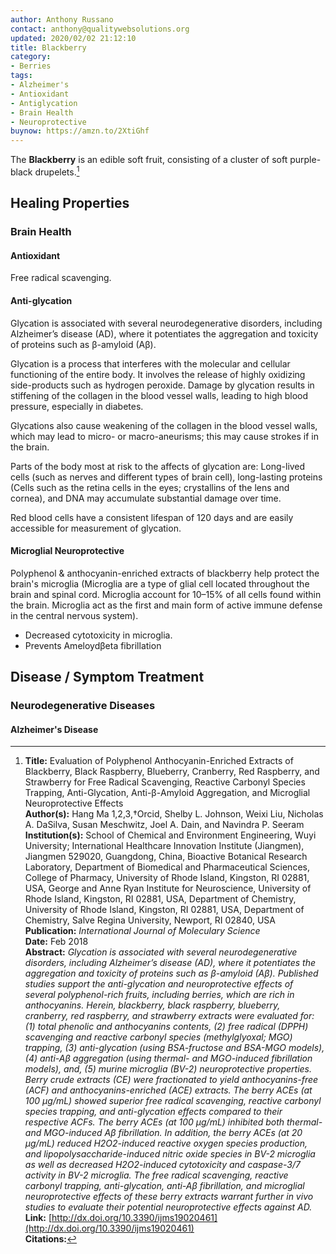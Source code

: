 ```yaml
---
author: Anthony Russano
contact: anthony@qualitywebsolutions.org
updated: 2020/02/02 21:12:10
title: Blackberry
category:
- Berries
tags:
- Alzheimer's
- Antioxidant
- Antiglycation
- Brain Health
- Neuroprotective
buynow: https://amzn.to/2XtiGhf
---
```

The **Blackberry** is an edible soft fruit, consisting of a cluster of soft purple-black drupelets.[^1]

## Healing Properties

### Brain Health

#### Antioxidant

Free radical scavenging.

#### Anti-glycation

Glycation is associated with several neurodegenerative disorders, including Alzheimer’s disease (AD), where it potentiates the aggregation and toxicity of proteins such as β-amyloid (Aβ).

Glycation is a process that interferes with the molecular and cellular functioning of the entire body.   It involves the release of highly oxidizing side-products such as hydrogen peroxide. Damage by glycation results in stiffening of the collagen in the blood vessel walls, leading to high blood pressure, especially in diabetes.

Glycations also cause weakening of the collagen in the blood vessel walls, which may lead to micro- or macro-aneurisms; this may cause strokes if in the brain.

Parts of the body most at risk to the affects of glycation are: Long-lived cells (such as nerves and different types of brain cell), long-lasting proteins (Cells such as the retina cells in the eyes; crystallins of the lens and cornea), and DNA may accumulate substantial damage over time. 

Red blood cells have a consistent lifespan of 120 days and are easily accessible for measurement of glycation. 

#### Microglial Neuroprotective

Polyphenol & anthocyanin-enriched extracts of blackberry help protect the brain's microglia (Microglia are a type of glial cell located throughout the brain and spinal cord. Microglia account for 10–15% of all cells found within the brain. Microglia act as the first and main form of active immune defense in the central nervous system).

- Decreased cytotoxicity in microglia.
- Prevents Ameloydβeta fibrillation

## Disease / Symptom Treatment

### Neurodegenerative Diseases

#### Alzheimer's Disease

[^1]: **Title:** Evaluation of Polyphenol Anthocyanin-Enriched Extracts of Blackberry, Black Raspberry, Blueberry, Cranberry, Red Raspberry, and Strawberry for Free Radical Scavenging, Reactive Carbonyl Species Trapping, Anti-Glycation, Anti-β-Amyloid Aggregation, and Microglial Neuroprotective Effects<br>**Author(s):**  Hang Ma 1,2,3,†Orcid, Shelby L. Johnson, Weixi Liu, Nicholas A. DaSilva, Susan Meschwitz, Joel A. Dain, and Navindra P. Seeram<br>**Institution(s):** School of Chemical and Environment Engineering, Wuyi University; International Healthcare Innovation Institute (Jiangmen), Jiangmen 529020, Guangdong, China, Bioactive Botanical Research Laboratory, Department of Biomedical and Pharmaceutical Sciences, College of Pharmacy, University of Rhode Island, Kingston, RI 02881, USA, George and Anne Ryan Institute for Neuroscience, University of Rhode Island, Kingston, RI 02881, USA, Department of Chemistry, University of Rhode Island, Kingston, RI 02881, USA, Department of Chemistry, Salve Regina University, Newport, RI 02840, USA<br>**Publication:** <i>International Journal of Moleculary Science</i><br>**Date:** Feb 2018<br>**Abstract:** <i>Glycation is associated with several neurodegenerative disorders, including Alzheimer’s disease (AD), where it potentiates the aggregation and toxicity of proteins such as β-amyloid (Aβ). Published studies support the anti-glycation and neuroprotective effects of several polyphenol-rich fruits, including berries, which are rich in anthocyanins. Herein, blackberry, black raspberry, blueberry, cranberry, red raspberry, and strawberry extracts were evaluated for: (1) total phenolic and anthocyanins contents, (2) free radical (DPPH) scavenging and reactive carbonyl species (methylglyoxal; MGO) trapping, (3) anti-glycation (using BSA-fructose and BSA-MGO models), (4) anti-Aβ aggregation (using thermal- and MGO-induced fibrillation models), and, (5) murine microglia (BV-2) neuroprotective properties. Berry crude extracts (CE) were fractionated to yield anthocyanins-free (ACF) and anthocyanins-enriched (ACE) extracts. The berry ACEs (at 100 μg/mL) showed superior free radical scavenging, reactive carbonyl species trapping, and anti-glycation effects compared to their respective ACFs. The berry ACEs (at 100 μg/mL) inhibited both thermal- and MGO-induced Aβ fibrillation. In addition, the berry ACEs (at 20 μg/mL) reduced H2O2-induced reactive oxygen species production, and lipopolysaccharide-induced nitric oxide species in BV-2 microglia as well as decreased H2O2-induced cytotoxicity and caspase-3/7 activity in BV-2 microglia. The free radical scavenging, reactive carbonyl trapping, anti-glycation, anti-Aβ fibrillation, and microglial neuroprotective effects of these berry extracts warrant further in vivo studies to evaluate their potential neuroprotective effects against AD.</i><br>**Link:** [http://dx.doi.org/10.3390/ijms19020461](http://dx.doi.org/10.3390/ijms19020461)<br>**Citations:**